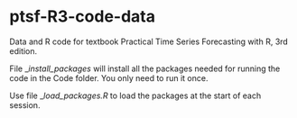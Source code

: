 # ptsf-R3-code-data
Data and R code for textbook Practical Time Series Forecasting with R, 3rd edition.

File __install_packages_ will install all the packages needed for running the code in the Code folder. You only need to run it once.

Use file __load_packages.R_ to load the packages at the start of each session.
